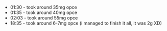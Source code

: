 * 01:30 - took around 35mg opce
* 01:35 - took around 40mg opce
* 02:03 - took around 55mg opce
* 18:35 - took around 6-7mg opce (i managed to finish it all, it was 2g XD)